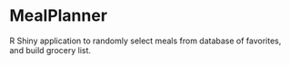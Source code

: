 # MealPlanner
R Shiny application to randomly select meals from database of favorites, and build grocery list.
